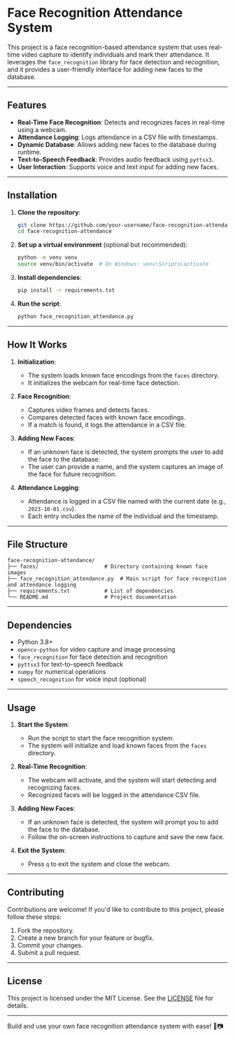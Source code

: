 # Face Recognition Attendance System

This project is a face recognition-based attendance system that uses real-time video capture to identify individuals and mark their attendance. It leverages the `face_recognition` library for face detection and recognition, and it provides a user-friendly interface for adding new faces to the database.

---

## Features

- **Real-Time Face Recognition**: Detects and recognizes faces in real-time using a webcam.
- **Attendance Logging**: Logs attendance in a CSV file with timestamps.
- **Dynamic Database**: Allows adding new faces to the database during runtime.
- **Text-to-Speech Feedback**: Provides audio feedback using `pyttsx3`.
- **User Interaction**: Supports voice and text input for adding new faces.

---

## Installation

1. **Clone the repository**:
   ```bash
   git clone https://github.com/your-username/face-recognition-attendance.git
   cd face-recognition-attendance
   ```

2. **Set up a virtual environment** (optional but recommended):
   ```bash
   python -m venv venv
   source venv/bin/activate  # On Windows: venv\Scripts\activate
   ```

3. **Install dependencies**:
   ```bash
   pip install -r requirements.txt
   ```

4. **Run the script**:
   ```bash
   python face_recognition_attendance.py
   ```

---

## How It Works

1. **Initialization**:
   - The system loads known face encodings from the `faces` directory.
   - It initializes the webcam for real-time face detection.

2. **Face Recognition**:
   - Captures video frames and detects faces.
   - Compares detected faces with known face encodings.
   - If a match is found, it logs the attendance in a CSV file.

3. **Adding New Faces**:
   - If an unknown face is detected, the system prompts the user to add the face to the database.
   - The user can provide a name, and the system captures an image of the face for future recognition.

4. **Attendance Logging**:
   - Attendance is logged in a CSV file named with the current date (e.g., `2023-10-01.csv`).
   - Each entry includes the name of the individual and the timestamp.

---

## File Structure

```
face-recognition-attendance/
├── faces/                     # Directory containing known face images
├── face_recognition_attendance.py  # Main script for face recognition and attendance logging
├── requirements.txt           # List of dependencies
└── README.md                  # Project documentation
```

---

## Dependencies

- Python 3.8+
- `opencv-python` for video capture and image processing
- `face_recognition` for face detection and recognition
- `pyttsx3` for text-to-speech feedback
- `numpy` for numerical operations
- `speech_recognition` for voice input (optional)

---

## Usage

1. **Start the System**:
   - Run the script to start the face recognition system.
   - The system will initialize and load known faces from the `faces` directory.

2. **Real-Time Recognition**:
   - The webcam will activate, and the system will start detecting and recognizing faces.
   - Recognized faces will be logged in the attendance CSV file.

3. **Adding New Faces**:
   - If an unknown face is detected, the system will prompt you to add the face to the database.
   - Follow the on-screen instructions to capture and save the new face.

4. **Exit the System**:
   - Press `q` to exit the system and close the webcam.

---

## Contributing

Contributions are welcome! If you'd like to contribute to this project, please follow these steps:

1. Fork the repository.
2. Create a new branch for your feature or bugfix.
3. Commit your changes.
4. Submit a pull request.

---

## License

This project is licensed under the MIT License. See the [LICENSE](LICENSE) file for details.

---

Build and use your own face recognition attendance system with ease! 🚀📷
